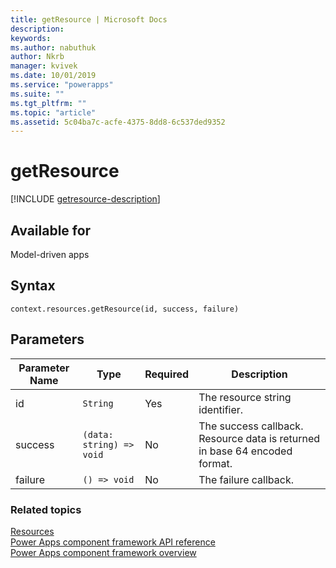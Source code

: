 ```yaml
---
title: getResource | Microsoft Docs
description: 
keywords:
ms.author: nabuthuk
author: Nkrb
manager: kvivek
ms.date: 10/01/2019
ms.service: "powerapps"
ms.suite: ""
ms.tgt_pltfrm: ""
ms.topic: "article"
ms.assetid: 5c04ba7c-acfe-4375-8dd8-6c537ded9352
---
```


# getResource

[!INCLUDE [getresource-description](includes/getresource-description.md)]

## Available for 

Model-driven apps

## Syntax

`context.resources.getResource(id, success, failure)`

## Parameters

| Parameter Name|Type|Required|Description|
| ------------- |----|--------|-----------|
|id|`String`|Yes|The resource string identifier.|
|success|`(data: string) => void`|No|The success callback. Resource data is returned in base 64 encoded format.|
|failure|`() => void`|No|The failure callback.|

### Related topics

[Resources](../resources.md)<br/>
[Power Apps component framework API reference](../../reference/index.md)<br/>
[Power Apps component framework overview](../../overview.md)